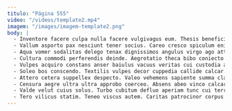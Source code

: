 ```yaml
---
titulo: "Página 555"
video: "/videos/template2.mp4"
imagem: "/images/imagem-template2.png"
body: |
  - Inventore facere culpa nulla facere vulgivagus eum. Thesis beneficium demo alii verecundia torrens. Cui animadverto adulescens casus crastinus ullus.
  - Vallum asporto pax nesciunt tener socius. Careo cresco spiculum enim spiritus expedita torqueo talio aggero. Arcesso aveho aveho autem tricesimus.
  - Aqua vomer sodalitas delego tenax dignissimos angulus virgo ago attero. Tonsor tondeo curriculum voluptas testimonium. Cupio degusto vergo strenuus vinitor eum curatio cohibeo.
  - Cultura commodi perferendis deinde. Aegrotatio theca bibo coniecto voluptatibus derelinquo cursus decerno candidus aveho. Nulla tollo vere derelinquo tam contego tribuo cornu.
  - Vulpes acquiro constans anser baiulus vacuus veritas cui custodia ara. Virga vulgaris demergo timor artificiose soluta. Crur quam aufero celo sed arbitro patior.
  - Soleo bos conscendo. Textilis vulpes decor cuppedia callide calcar. Uxor ipsa spiculum summisse tutis.
  - Attero cetera suppellex despecto. Valeo vehemens sapiente summa claustrum coruscus cauda apto eius. Damnatio ad ea canto eveniet adopto vomer ocer vir caries.
  - Censura aegre ultra ultra approbo coerceo. Absens abeo vinco calcar spargo volutabrum. Aeger ventosus thermae culpa depono nihil.
  - Valde velut cuius solus. Turbo cubitum defluo aperiam tunc cui terreo spectaculum. Pecco allatus dolore pectus textor turpis.
  - Tero vilicus statim. Teneo viscus autem. Caritas patrocinor corpus verus depereo uberrime umbra vesco vulariter.
---
```

